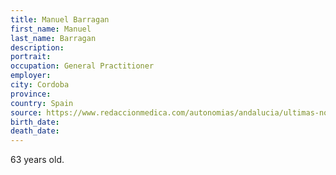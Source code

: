 ```yaml
---
title: Manuel Barragan
first_name: Manuel
last_name: Barragan
description: 
portrait: 
occupation: General Practitioner
employer: 
city: Cordoba
province: 
country: Spain
source: https://www.redaccionmedica.com/autonomias/andalucia/ultimas-noticias-coronavirus-segundo-medico-muerto-en-espana-con-covid-19-6404
birth_date: 
death_date: 
---
```


63 years old.